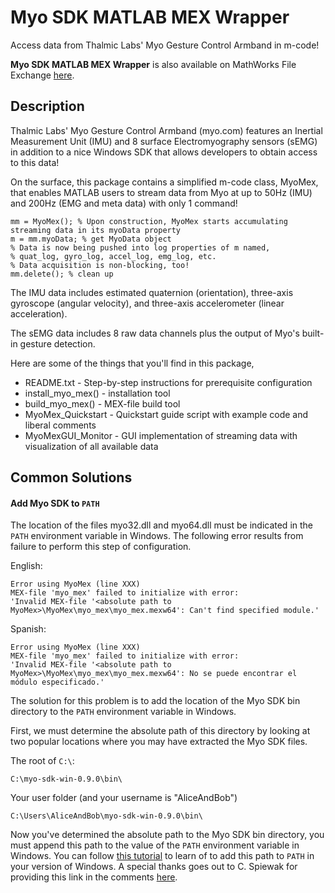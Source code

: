 # Myo SDK MATLAB MEX Wrapper
Access data from Thalmic Labs' Myo Gesture Control Armband in m-code!

**Myo SDK MATLAB MEX Wrapper** is also available on MathWorks File Exchange [here](http://www.mathworks.com/matlabcentral/fileexchange/55817-myo-sdk-mex-wrapper).

## Description

Thalmic Labs' Myo Gesture Control Armband (myo.com) features an Inertial Measurement Unit (IMU) and 8 surface Electromyography sensors (sEMG) in addition to a nice Windows SDK that allows developers to obtain access to this data! 

On the surface, this package contains a simplified m-code class, MyoMex, that enables MATLAB users to stream data from Myo at up to 50Hz (IMU) and 200Hz (EMG and meta data) with only 1 command!

    mm = MyoMex(); % Upon construction, MyoMex starts accumulating streaming data in its myoData property
    m = mm.myoData; % get MyoData object
    % Data is now being pushed into log properties of m named, 
    % quat_log, gyro_log, accel_log, emg_log, etc. 
    % Data acquisition is non-blocking, too! 
    mm.delete(); % clean up

The IMU data includes estimated quaternion (orientation), three-axis gyroscope (angular velocity), and three-axis accelerometer (linear acceleration).

The sEMG data includes 8 raw data channels plus the output of Myo's built-in gesture detection.

Here are some of the things that you'll find in this package, 

* README.txt - Step-by-step instructions for prerequisite configuration 
* install_myo_mex() - installation tool 
* build_myo_mex() - MEX-file build tool 
* MyoMex_Quickstart - Quickstart guide script with example code and liberal comments 
* MyoMexGUI_Monitor - GUI implementation of streaming data with visualization of all available data

## Common Solutions

#### Add Myo SDK to `PATH`

The location of the files myo32.dll and myo64.dll must be indicated in the `PATH` environment variable in Windows. The following error results from failure to perform this step of configuration.

English:
```
Error using MyoMex (line XXX) 
MEX-file 'myo_mex' failed to initialize with error: 
'Invalid MEX-file '<absolute path to MyoMex>\MyoMex\myo_mex\myo_mex.mexw64': Can't find specified module.' 
```

Spanish:
```
Error using MyoMex (line XXX) 
MEX-file 'myo_mex' failed to initialize with error:
'Invalid MEX-file '<absolute path to MyoMex>\MyoMex\myo_mex\myo_mex.mexw64': No se puede encontrar el módulo especificado.' 
```

The solution for this problem is to add the location of the Myo SDK bin directory to the `PATH` environment variable in Windows.

First, we must determine the absolute path of this directory by looking at two popular locations where you may have extracted the Myo SDK files.

The root of `C:\`:
```
C:\myo-sdk-win-0.9.0\bin\
```

Your user folder (and your username is "AliceAndBob")
```
C:\Users\AliceAndBob\myo-sdk-win-0.9.0\bin\
```

Now you've determined the absolute path to the Myo SDK bin directory, you must append this path to the value of the `PATH` environment variable in Windows. You can follow [this tutorial](http://www.computerhope.com/issues/ch000549.htm) to learn of to add this path to `PATH` in your version of Windows. A special thanks goes out to C. Spiewak for providing this link in the comments [here](http://www.mathworks.com/matlabcentral/fileexchange/55817-myo-sdk-matlab-mex-wrapper).

